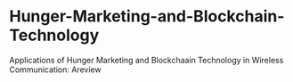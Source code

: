 # Hunger-Marketing-and-Blockchain-Technology
Applications of Hunger Marketing and Blockchaain Technology in Wireless Communication: Areview
